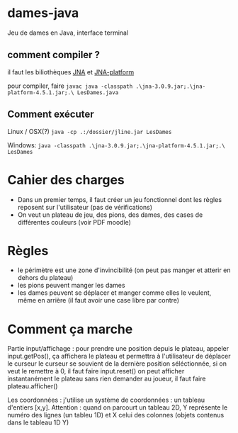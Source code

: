 # dames-java
Jeu de dames en Java, interface terminal
## comment compiler ?
il faut les biliothèques [JNA](http://central.maven.org/maven2/com/sun/jna/jna/3.0.9/jna-3.0.9.jar)
et [JNA-platform](http://central.maven.org/maven2/net/java/dev/jna/jna-platform/4.5.1/jna-platform-4.5.1.jar)

pour compiler, faire ``javac java -classpath .\jna-3.0.9.jar;.\jna-platform-4.5.1.jar;.\ LesDames.java``

## Comment exécuter
 Linux / OSX(?) ``java -cp .:/dossier/jline.jar LesDames``

Windows: `java -classpath .\jna-3.0.9.jar;.\jna-platform-4.5.1.jar;.\ LesDames
`
# Cahier des charges
* Dans un premier temps, il faut créer un jeu fonctionnel dont les règles reposent sur l'utilisateur (pas de vérifications)
* On veut un plateau de jeu, des pions, des dames, des cases de différentes couleurs (voir PDF moodle)

# Règles
* le périmètre est une zone d'invincibilité (on peut pas manger et atterir en dehors du plateau)
* les pions peuvent manger les dames
* les dames peuvent se déplacer et manger comme elles le veulent, même en arrière (il faut avoir une case libre par contre) 
# Comment ça marche
Partie input/affichage :
pour prendre une position depuis le plateau, appeler input.getPos(), ça affichera le plateau et permettra à l'utilisateur de déplacer le curseur
le curseur se souvient de la dernière position séléctionnée, si on veut le remettre à 0, il faut faire input.reset()
on peut afficher instantanément le plateau sans rien demander au joueur, il faut faire plateau.afficher()

Les coordonnées : j'utilise un système de coordonnées : un tableau d'entiers [x,y]. Attention : quand on parcourt un tableau 2D,
Y représente le numéro des lignes (un tableu 1D) et X celui des colonnes (objets contenus dans le tableau 1D Y) 
